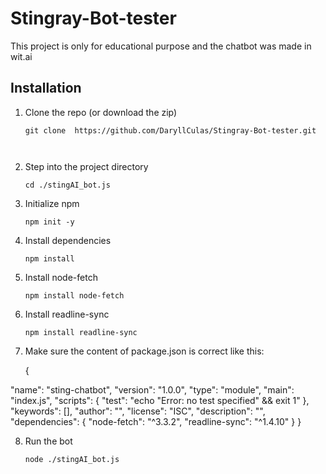 # Stingray-Bot-tester
This project is only for educational purpose and the chatbot was made in wit.ai 


## Installation 
1. Clone the repo (or download the zip)
   ```
   git clone  https://github.com/DaryllCulas/Stingray-Bot-tester.git

  
   ```

2. Step into the project directory
   ```
   cd ./stingAI_bot.js

   ```

3. Initialize npm
   ```
   npm init -y

   ```

4. Install dependencies
   ```
   npm install

   ```

5. Install node-fetch
   ```
   npm install node-fetch

   ```

6. Install readline-sync
   ```
   npm install readline-sync

   ```

7. Make sure the content of package.json is correct like this:

   {

  "name": "sting-chatbot",
  "version": "1.0.0",
  "type": "module",
  "main": "index.js",
  "scripts": {
    "test": "echo \"Error: no test specified\" && exit 1"
  },
  "keywords": [],
  "author": "",
  "license": "ISC",
  "description": "",
  "dependencies": {
    "node-fetch": "^3.3.2",
    "readline-sync": "^1.4.10"
  }
    }


8. Run the bot
   ```
   node ./stingAI_bot.js

   ```


